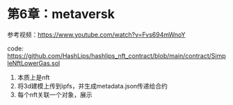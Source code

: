 # 第6章：metaversk

参考视频：https://www.youtube.com/watch?v=Fvs694mWnoY

code: https://github.com/HashLips/hashlips_nft_contract/blob/main/contract/SimpleNftLowerGas.sol

1. 本质上是nft
2. 将3d建模上传到ipfs，并生成metadata.json传递给合约
3. 每个nft关联一个对象，展示

